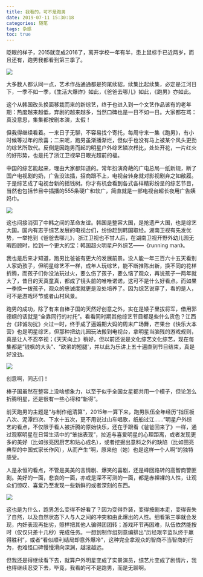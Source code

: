 ```yaml
---
title: 我看的，可不是跑男
date: 2019-07-11 15:30:18
categories: 随笔
tags: 杂感
toc: true
---
```

眨眼的样子，2015就变成2016了，离开学校一年有半，患上鼠标手已近两岁，而且还有，跑男我都看到第三季了。

![](http://upload-images.jianshu.io/upload_images/29336-114defec9177ddcf.png?imageMogr2/auto-orient/strip%7CimageView2/2/w/1240)
 
大多数人都认同一点，艺术作品通通都是狗尾续貂，续集比起续集，必定是江河日下，一季不如一季，《生活大爆炸》如此，《爸爸去哪儿》如此，《跑男》亦如此。

这个从韩国改头换面移栽而来的新综艺，终于也进入到一个文艺作品该有的老年期：热度越来越低，弃剧的越来越多，当然口碑也是一日不如一日。大家都在骂：真没意思，集集都按剧本演，太假！

但我得继续看着。一来日子无聊，不容易找个寄托，每周守来一集《跑男》，有小时候等过年的欣喜；二来呢，跑男虽渐播渐烂，但似乎也没有马上被某个风头更劲的综艺所取代。反倒是因跑男而起的明星户外综艺鳞次栉比，处处开花，一片红火的好形势，也是托了浙江卫视早日眼光超前的福。

中国的综艺能起来，理由大家都知道的。常年扮演奇葩的广电总局一纸新规，断了国产电视剧的奶，广告没法插，招商跟不上，电视台转身就对影视剧弃之如敝履。于是综艺成了电视台新的摇钱树。你才有机会看到各式各样精彩纷呈的综艺节目，当然也包括节目中插播的555条硬广和软广，简直就是一部电视台超长夜用广告姨妈巾。

![](http://upload-images.jianshu.io/upload_images/29336-2af78b1188b5972f.png?imageMogr2/auto-orient/strip%7CimageView2/2/w/1240)

这也间接消弭了中韩之间的革命友谊。韩国是整容大国，是抢遗产大国，也是综艺大国。国内有志于综艺发展的电视台们，纷纷赶到韩国取经。湖南卫视有先发优势，一举抢到《爸爸去哪儿》，浙江卫视也不甘人后，在湖南卫视开野外幼儿园无暇四顾时，捡到一个更大的宝：韩国超火明星户外综艺——《running man》。

我也是后来才知道，跑男比爸爸有更大的发展前景。没人能一年三百六十五天看别人家奶孩子，但明星综艺不一样，成年人玩综艺，能不断推陈出新，换不同的花样折腾，而孩子们你没法玩过火，要么伤了孩子，要么恼了观众，再说孩子一两年就大了，昔日的天真童真，都成了镜头前的唯唯诺诺，这可不是什么好看点。而如果一季换一拨孩子，观众的忠诚度就更是没处培养了。因为综艺说穿了，看的是人，可不是游戏环节或者山村风景。

跑男的成功，除了有来自棒子国的天然好创意之外，实在是矮子里拔将军，借用郭德纲的话就是“全靠同行的衬托”。看看同时期其他综艺节目都是些什么货色？江西台《非诚勿扰》火过一时，终于成了逼婚期大妈的周末广场舞，芒果台《快乐大本营》也是明星综艺，但那种把幼儿园玩法搬到电视台，拿明星当脑残的游戏规则，真是让人不忍卒视；《天天向上》稍好，但以前还说是文化综艺文化综艺，现在每集都是“钱枫的大头”、“欧弟的短腿'，并以此为乐讲上五十遍直到节目结束，真是好没劲。

![](http://upload-images.jianshu.io/upload_images/29336-4641377f5577a5d8.png?imageMogr2/auto-orient/strip%7CimageView2/2/w/1240)

创意啊，同志们！

棒子国虽然在整容上没啥想象力，以至于似乎全国女星都共用一个模子，但论怎么折腾明星，还是很有一些心得和“新得”。

前天跑男的主题是“与制作组清算”，2015年一算下来，跑男队伍全年经历“指压板八次、泥潭四次、下水十五次，更不用说过山车唱歌，纸船过江……”明星户外综艺的看点，不仅限于看人被折腾的原始快乐，还在于跟看《爸爸回来了》一样，通过观察明星在日常生活中的“笨拙表现”，拉近与喜爱明星的心理距离，或者发现更多的美好（比如张亮因厨艺和贴心成名），或者挖掘出意料之外的缺陷（比如田亮典型的中国式家长作风），从而产生“啊，原来他（她）也是这样一个人啊”的独特感受。

人是永恒的看点，不管是美美的言情剧、爆笑的喜剧，还是峰回路转的高智商警匪剧。美好的一面，悲哀的一面，亦或是深不可测的一面，都是赤裸裸的人性，让观众们惊叹、喜爱乃至发现一些新鲜的或者深刻的东西。

![](http://upload-images.jianshu.io/upload_images/29336-8704d3239b284e17.png?imageMogr2/auto-orient/strip%7CimageView2/2/w/1240)

这也是为什么，跑男怎么变得不好看了？因为变得乔装，变得按剧本走，变得丧失了自然，以及自然状态下人与人之间的冲突和由此爆出的人性。细看第三季就会发现，内奸表现再拙劣，照样把其他人骗得团团转；游戏环节再困难，队伍依然能按时（仅仅只差十几秒）完成任务。一想到制作组刻意编排出“历经艰辛蓝队终于赢得胜利”，或者“看似顺利结局却意外爆冷”，这种完全拿观众的智商不当智商的行为，也难怪口碑慢慢滑向深渊，越滚越远。

但我还是得继续看下去，就算户外明星变成了实景演员，综艺片变成了剧情片，我也得继续忍受下去，毕竟，我看的可不是跑男，而是无聊啊。
